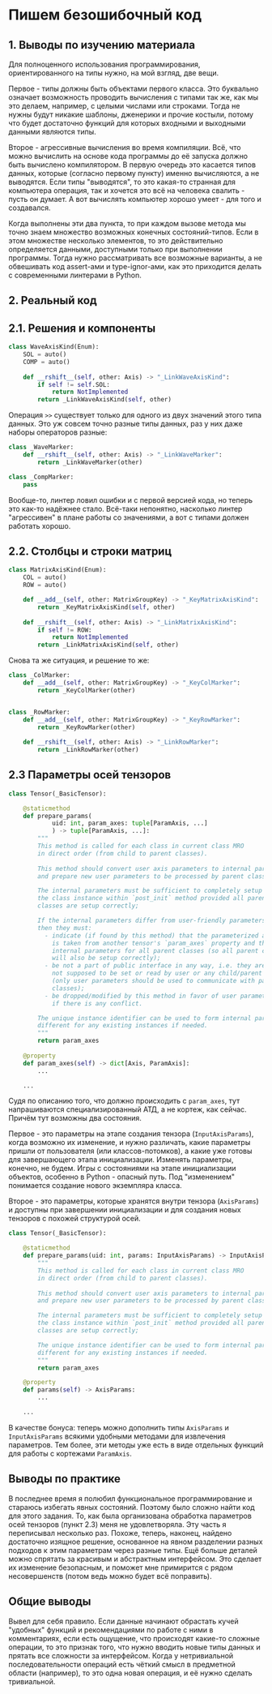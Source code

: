 # Пишем безошибочный код

## 1. Выводы по изучению материала
Для полноценного использования программирования, ориентированного на типы
нужно, на мой взгляд, две вещи.

Первое - типы должны быть объектами первого класса.
Это буквально означает возможность проводить вычисления с типами так же,
как мы это делаем, например, с целыми числами или строками.
Тогда не нужны будут никакие шаблоны, дженерики и прочие костыли,
потому что будет достаточно функций
для которых входными и выходными данными являются типы.

Второе - агрессивные вычисления во время компиляции.
Всё, что можно вычислить на основе кода программы до её запуска
должно быть вычислено компилятором.
В первую очередь это касается типов данных, которые (согласно первому пункту)
именно вычисляются, а не выводятся.
Если типы "выводятся", то это какая-то странная для компьютера операция,
так и хочется это всё на человека свалить - пусть он думает.
А вот вычислять компьютер хорошо умеет - для того и создавался.

Когда выполнены эти два пункта, то при каждом вызове метода мы точно знаем
множество возможных конечных состояний-типов.
Если в этом множестве несколько элементов,
то это действительно определяется
данными, доступными только при выполнении программы.
Тогда нужно рассматривать все возможные варианты,
а не обвешивать код assert-ами и type-ignor-ами,
как это приходится делать с современными линтерами в Python.


## 2. Реальный код

## 2.1. Решения и компоненты
```Python
class WaveAxisKind(Enum):
    SOL = auto()
    COMP = auto()
    
    def __rshift__(self, other: Axis) -> "_LinkWaveAxisKind":
        if self != self.SOL:
            return NotImplemented
        return _LinkWaveAxisKind(self, other)
```
Операция `>>` существует только для одного из двух значений этого типа данных.
Это уж совсем точно разные типы данных, раз у них даже наборы операторов разные:
```Python
class _WaveMarker:
    def __rshift__(self, other: Axis) -> "_LinkWaveMarker":
        return _LinkWaveMarker(other)

class _CompMarker:
    pass
```
Вообще-то, линтер ловил ошибки и с первой версией кода,
но теперь это как-то надёжнее стало.
Всё-таки непонятно, насколько линтер "агрессивен" в плане работы со значениями,
а вот с типами должен работать хорошо.


## 2.2. Столбцы и строки матриц
```Python
class MatrixAxisKind(Enum):
    COL = auto()
    ROW = auto()

    def __add__(self, other: MatrixGroupKey) -> "_KeyMatrixAxisKind":
        return _KeyMatrixAxisKind(self, other)
    
    def __rshift__(self, other: Axis) -> "_LinkMatrixAxisKind":
        if self != ROW:
            return NotImplemented
        return _LinkMatrixAxisKind(self, other)
```
Снова та же ситуация, и решение то же:
```Python
class _ColMarker:
    def __add__(self, other: MatrixGroupKey) -> "_KeyColMarker":
        return _KeyColMarker(other)


class _RowMarker:
    def __add__(self, other: MatrixGroupKey) -> "_KeyRowMarker":
        return _KeyRowMarker(other)
    
    def __rshift__(self, other: Axis) -> "_LinkRowMarker":
        return _LinkRowMarker(other)
```


## 2.3 Параметры осей тензоров
```Python
class Tensor(_BasicTensor):

    @staticmethod
    def prepare_params(
            uid: int, param_axes: tuple[ParamAxis, ...]
            ) -> tuple[ParamAxis, ...]:
        """
        This method is called for each class in current class MRO
        in direct order (from child to parent classes).
        
        This method should convert user axis parameters to internal parameters
        and prepare new user parameters to be processed by parent classes.

        The internal parameters must be sufficient to completely setup
        the class instance within `post_init` method provided all parent
        classes are setup correctly;

        If the internal parameters differ from user-friendly parameters,
        then they must:
          - indicate (if found by this method) that the parameterized axis
            is taken from another tensor's `param_axes` property and thus has
            internal parameters for all parent classes (so all parent classes
            will also be setup correctly);
          - be not a part of public interface in any way, i.e. they are
            not supposed to be set or read by user or any child/parent classes
            (only user parameters should be used to communicate with parent
            classes);
          - be dropped/modified by this method in favor of user parameters.
            if there is any conflict.

        The unique instance identifier can be used to form internal parameters
        different for any existing instances if needed.
        """
        return param_axes
    
    @property
    def param_axes(self) -> dict[Axis, ParamAxis]:
        ...

    ...
```
Судя по описанию того, что должно происходить с `param_axes`,
тут напрашиваются специализированный АТД, а не кортеж, как сейчас.
Причём тут возможны два состояния.

Первое - это параметры на этапе создания тензора (`InputAxisParams`),
когда возможно их изменение, и нужно различать,
какие параметры пришли от пользователя (или классов-потомков),
а какие уже готовы для завершающего этапа инициализации.
Изменять параметры, конечно, не будем.
Игры с состояниями на этапе инициализации объектов, особенно в Python -
опасный путь.
Под "изменением" понимается создание нового экземпляра класса.

Второе - это параметры, которые хранятся внутри тензора (`AxisParams`)
и доступны при завершении инициализации и для создания новых тензоров
с похожей структурой осей.
```Python
class Tensor(_BasicTensor):

    @staticmethod
    def prepare_params(uid: int, params: InputAxisParams) -> InputAxisParams:
        """
        This method is called for each class in current class MRO
        in direct order (from child to parent classes).
        
        This method should convert user axis parameters to internal parameters
        and prepare new user parameters to be processed by parent classes.

        The internal parameters must be sufficient to completely setup
        the class instance within `post_init` method provided all parent
        classes are setup correctly;

        The unique instance identifier can be used to form internal parameters
        different for any existing instances if needed.
        """
        return param_axes

    @property
    def params(self) -> AxisParams:
        ...

    ...
```
В качестве бонуса: теперь можно дополнить типы `AxisParams` и `InputAxisParams`
всякими удобными методами для извлечения параметров.
Тем более, эти методы уже есть в виде отдельных функций для работы с
кортежами `ParamAxis`.


## Выводы по практике
В последнее время я полюбил функциональное программирование и стараюсь
избегать явных состояний.
Поэтому было сложно найти код для этого задания.
То, как была организована обработка параметров осей тензоров (пункт 2.3)
меня не удовлетворяла.
Эту часть я переписывал несколько раз.
Похоже, теперь, наконец, найдено достаточно изящное решение, основанное
на явном разделении разных подходов к этим параметрам через разные типы.
Ещё больше деталей можно спрятать за красивым и абстрактным интерфейсом.
Это сделает их изменение безопасным, и поможет мне примирится
с рядом несовершенств (потом ведь можно будет всё поправить).


## Общие выводы
Вывел для себя правило.
Если данные начинают обрастать кучей "удобных" функций
и рекомендациями по работе с ними в комментариях,
если есть ощущение, что происходят какие-то сложные операции,
то это признак того, что нужно вводить новые типы данных и прятать
все сложности за интерфейсом.
Когда у нетривиальной последовательности операций
есть чёткий смысл в предметной области (например),
то это одна новая операция, и её нужно сделать тривиальной.
